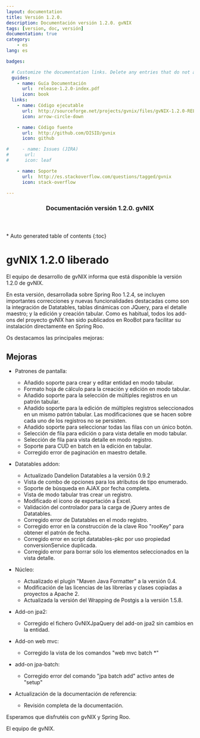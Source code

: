```yaml
---
layout: documentation
title: Versión 1.2.0.
description: Documentación versión 1.2.0. gvNIX
tags: [version, doc, versión]
documentation: true
category:
    - es
lang: es

badges:

  # Customize the documentation links. Delete any entries that do not apply.
  guides:
    - name: Guía Documentación
      url:  release-1.2.0-index.pdf
      icon: book
  links:
    - name: Código ejecutable
      url:  http://sourceforge.net/projects/gvnix/files/gvNIX-1.2.0-RELEASE.zip/download
      icon: arrow-circle-down

    - name: Código fuente
      url:  http://github.com/DISID/gvnix
      icon: github

#     - name: Issues (JIRA)
#      url:
#      icon: leaf

    - name: Soporte
      url:  http://es.stackoverflow.com/questions/tagged/gvnix
      icon: stack-overflow

---
```


<section id="table-of-contents" class="toc">
  <header>
    <h3>Documentación versión 1.2.0. gvNIX</h3>
  </header>
<div id="drawer" markdown="1">
*  Auto generated table of contents
{:toc}
</div>
</section><!-- /#table-of-contents -->

# gvNIX 1.2.0 liberado

El equipo de desarrollo de gvNIX informa que está disponible la versión 1.2.0 de gvNIX.

En esta versión, desarrollada sobre Spring Roo 1.2.4, se incluyen importantes correcciones y nuevas funcionalidades destacadas como son la integración de Datatables, tablas dinámicas con JQuery, para el detalle maestro; y la edición y creación tabular.
Como es habitual, todos los add-ons del proyecto gvNIX han sido publicados en RooBot para facilitar su instalación directamente en Spring Roo.

Os destacamos las principales mejoras:

## Mejoras


* Patrones de pantalla:

  * Añadido soporte para crear y editar entidad en modo tabular.
  * Formato hoja de cálculo para la creación y edición en modo tabular.
  * Añadido soporte para la selección de múltiples registros en un patrón tabular.
  * Añadido soporte para la edición de múltiples registros seleccionados en un mismo patrón tabular. Las modificaciones que se hacen sobre cada uno de los registros no se persisten.
  * Añadido soporte para seleccionar todas las filas con un único botón.
  * Selección de fila para edición o para vista detalle en modo tabular.
  * Selección de fila para vista detalle en modo registro.
  * Soporte para CUD en batch en la edición en tabular.
  * Corregido error de paginación en maestro detalle.

* Datatables addon:

  * Actualizado Dandelion Datatables a la versión 0.9.2
  * Vista de combo de opciones para los atributos de tipo enumerado.
  * Soporte de búsqueda en AJAX por fecha completa.
  * Vista de modo tabular tras crear un registro.
  * Modificado el icono de exportación a Excel.
  * Validación del controlador para la carga de jQuery antes de Datatables.
  * Corregido error de Datatables en el modo registro.
  * Corregido error en la construcción de la clave Roo "rooKey" para obtener el patrón de fecha.
  * Corregido error en script datatables-pkc por uso propiedad conversionService duplicada.
  * Corregido error para borrar sólo los elementos seleccionados en la vista detalle.

* Núcleo:

  * Actualizado el plugin "Maven Java Formatter" a la versión 0.4.
  * Modificación de las licencias de las librerías y clases copiadas a proyectos a Apache 2.
  * Actualizada la versión del Wrapping de Postgis a la versión 1.5.8.

* Add-on jpa2:

  * Corregido el fichero GvNIXJpaQuery del add-on jpa2 sin cambios en la entidad.

* Add-on web mvc:

  * Corregido la vista de los comandos "web mvc batch *"

* add-on jpa-batch:

  * Corregido error del comando "jpa batch add" activo antes de "setup"

* Actualización de la documentación  de referencia:

  * Revisión completa de la documentación.


Esperamos que disfrutéis con gvNIX y Spring Roo.

El equipo de gvNIX.